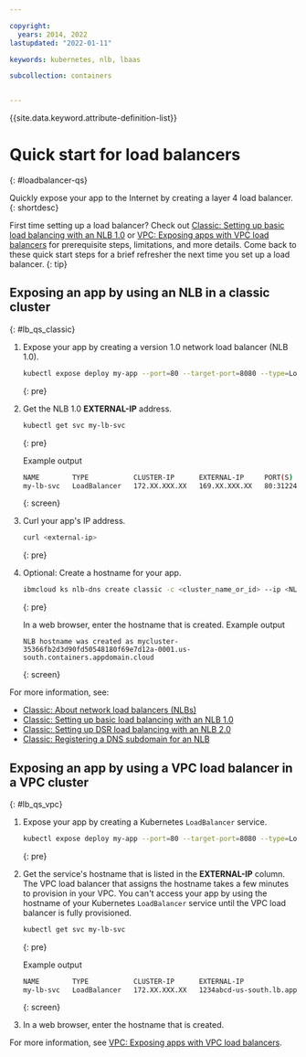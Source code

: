 ```yaml
---

copyright: 
  years: 2014, 2022
lastupdated: "2022-01-11"

keywords: kubernetes, nlb, lbaas

subcollection: containers


---
```


{{site.data.keyword.attribute-definition-list}}


# Quick start for load balancers
{: #loadbalancer-qs}

Quickly expose your app to the Internet by creating a layer 4 load balancer.
{: shortdesc}

First time setting up a load balancer? Check out [Classic: Setting up basic load balancing with an NLB 1.0](/docs/containers?topic=containers-loadbalancer) or [VPC: Exposing apps with VPC load balancers](/docs/containers?topic=containers-vpc-lbaas) for prerequisite steps, limitations, and more details. Come back to these quick start steps for a brief refresher the next time you set up a load balancer.
{: tip}

## Exposing an app by using an NLB in a classic cluster
{: #lb_qs_classic}

1. Expose your app by creating a version 1.0 network load balancer (NLB 1.0).
    ```sh
    kubectl expose deploy my-app --port=80 --target-port=8080 --type=LoadBalancer --name my-lb-svc
    ```
    {: pre}

2. Get the NLB 1.0 **EXTERNAL-IP** address.
    ```sh
    kubectl get svc my-lb-svc
    ```
    {: pre}

    Example output

    ```sh
    NAME        TYPE           CLUSTER-IP      EXTERNAL-IP     PORT(S)        AGE
    my-lb-svc   LoadBalancer   172.XX.XXX.XX   169.XX.XXX.XX   80:31224/TCP   23s
    ```
    {: screen}

3. Curl your app's IP address.
    ```sh
    curl <external-ip>
    ```
    {: pre}

4. Optional: Create a hostname for your app.
    ```sh
    ibmcloud ks nlb-dns create classic -c <cluster_name_or_id> --ip <NLB_IP>
    ```
    {: pre}

    In a web browser, enter the hostname that is created. Example output
    ```
    NLB hostname was created as mycluster-35366fb2d3d90fd50548180f69e7d12a-0001.us-south.containers.appdomain.cloud
    ```
    {: screen}

For more information, see:
* [Classic: About network load balancers (NLBs)](/docs/containers?topic=containers-loadbalancer-about)
* [Classic: Setting up basic load balancing with an NLB 1.0](/docs/containers?topic=containers-loadbalancer)
* [Classic: Setting up DSR load balancing with an NLB 2.0](/docs/containers?topic=containers-loadbalancer-v2)
* [Classic: Registering a DNS subdomain for an NLB](/docs/containers?topic=containers-loadbalancer_hostname)

## Exposing an app by using a VPC load balancer in a VPC cluster
{: #lb_qs_vpc}

1. Expose your app by creating a Kubernetes `LoadBalancer` service.
    ```sh
    kubectl expose deploy my-app --port=80 --target-port=8080 --type=LoadBalancer --name my-lb-svc
    ```
    {: pre}

2. Get the service's hostname that is listed in the **EXTERNAL-IP** column. The VPC load balancer that assigns the hostname takes a few minutes to provision in your VPC. You can't access your app by using the hostname of your Kubernetes `LoadBalancer` service until the VPC load balancer is fully provisioned.
    ```sh
    kubectl get svc my-lb-svc
    ```
    {: pre}

    Example output

    ```sh
    NAME        TYPE           CLUSTER-IP      EXTERNAL-IP                            PORT(S)        AGE
    my-lb-svc   LoadBalancer   172.XX.XXX.XX   1234abcd-us-south.lb.appdomain.cloud   80:31224/TCP   23s
    ```
    {: screen}

3. In a web browser, enter the hostname that is created.

For more information, see [VPC: Exposing apps with VPC load balancers](/docs/containers?topic=containers-vpc-lbaas).





